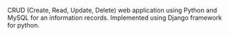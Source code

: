  CRUD (Create, Read, Update, Delete) web application using Python and MySQL for an information records.
 Implemented using Django framework for python. 
